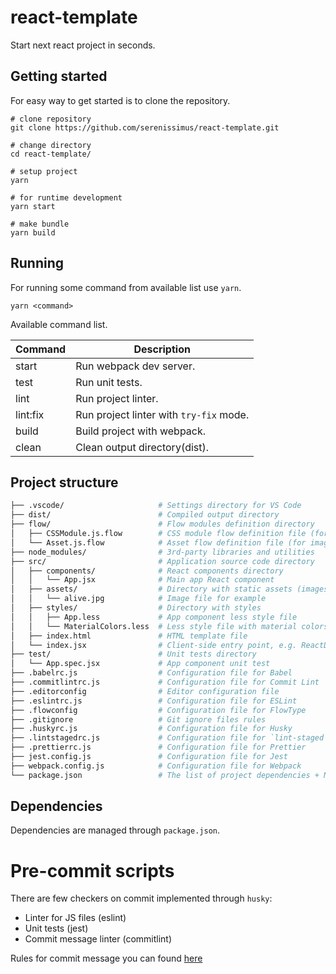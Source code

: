 # react-template

Start next react project in seconds.

## Getting started

For easy way to get started is to clone the repository.

```shell
# clone repository
git clone https://github.com/serenissimus/react-template.git

# change directory
cd react-template/

# setup project
yarn

# for runtime development
yarn start

# make bundle
yarn build
```

## Running

For running some command from available list use `yarn`.

```shell
yarn <command>
```

Available command list.

| Command   | Description                             |
| -         | -                                       |
| start     | Run webpack dev server.                 |
| test      | Run unit tests.                         |
| lint      | Run project linter.                     |
| lint:fix  | Run project linter with `try-fix` mode. |
| build     | Build project with webpack.             |
| clean     | Clean output directory(dist).           |


## Project structure


```bash
├── .vscode/                     # Settings directory for VS Code
├── dist/                        # Compiled output directory
├── flow/                        # Flow modules definition directory
│   ├── CSSModule.js.flow        # CSS module flow definition file (for `css`, `less` files)
│   └── Asset.js.flow            # Asset flow definition file (for images and fonts)
├── node_modules/                # 3rd-party libraries and utilities
├── src/                         # Application source code directory
│   ├── components/              # React components directory
│   │   └── App.jsx              # Main app React component
│   ├── assets/                  # Directory with static assets (images, fonts and etc.)
│   │   └── alive.jpg            # Image file for example
│   ├── styles/                  # Directory with styles
│   │   ├── App.less             # App component less style file
│   │   └── MaterialColors.less  # Less style file with material colors
│   ├── index.html               # HTML template file
│   └── index.jsx                # Client-side entry point, e.g. ReactDOM.render(<App />, container)
├── test/                        # Unit tests directory
│   └── App.spec.jsx             # App component unit test
├── .babelrc.js                  # Configuration file for Babel
├── .commitlintrc.js             # Configuration file for Commit Lint
├── .editorconfig                # Editor configuration file
├── .eslintrc.js                 # Configuration file for ESLint
├── .flowconfig                  # Configuration file for FlowType
├── .gitignore                   # Git ignore files rules
├── .huskyrc.js                  # Configuration file for Husky
├── .lintstagedrc.js             # Configuration file for `lint-staged`
├── .prettierrc.js               # Configuration file for Prettier
├── jest.config.js               # Configuration file for Jest
├── webpack.config.js            # Configuration file for Webpack
└── package.json                 # The list of project dependencies + NPM scripts
```


## Dependencies


Dependencies are managed through `package.json`.


# Pre-commit scripts


There are few checkers on commit implemented through `husky`:

* Linter for JS files (eslint)
* Unit tests (jest)
* Commit message linter (commitlint)


Rules for commit message you can found [here](https://github.com/angular/angular/blob/master/CONTRIBUTING.md#-commit-message-guidelines)
